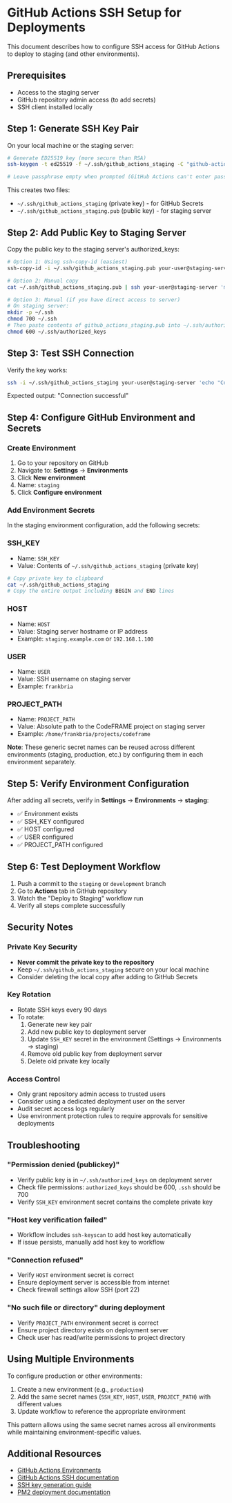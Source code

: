 # GitHub Actions SSH Setup for Deployments

This document describes how to configure SSH access for GitHub Actions to deploy to staging (and other environments).

## Prerequisites

- Access to the staging server
- GitHub repository admin access (to add secrets)
- SSH client installed locally

## Step 1: Generate SSH Key Pair

On your local machine or the staging server:

```bash
# Generate ED25519 key (more secure than RSA)
ssh-keygen -t ed25519 -f ~/.ssh/github_actions_staging -C "github-actions-staging"

# Leave passphrase empty when prompted (GitHub Actions can't enter passphrases)
```

This creates two files:
- `~/.ssh/github_actions_staging` (private key) - for GitHub Secrets
- `~/.ssh/github_actions_staging.pub` (public key) - for staging server

## Step 2: Add Public Key to Staging Server

Copy the public key to the staging server's authorized_keys:

```bash
# Option 1: Using ssh-copy-id (easiest)
ssh-copy-id -i ~/.ssh/github_actions_staging.pub your-user@staging-server

# Option 2: Manual copy
cat ~/.ssh/github_actions_staging.pub | ssh your-user@staging-server 'mkdir -p ~/.ssh && cat >> ~/.ssh/authorized_keys'

# Option 3: Manual (if you have direct access to server)
# On staging server:
mkdir -p ~/.ssh
chmod 700 ~/.ssh
# Then paste contents of github_actions_staging.pub into ~/.ssh/authorized_keys
chmod 600 ~/.ssh/authorized_keys
```

## Step 3: Test SSH Connection

Verify the key works:

```bash
ssh -i ~/.ssh/github_actions_staging your-user@staging-server 'echo "Connection successful"'
```

Expected output: "Connection successful"

## Step 4: Configure GitHub Environment and Secrets

### Create Environment

1. Go to your repository on GitHub
2. Navigate to: **Settings** → **Environments**
3. Click **New environment**
4. Name: `staging`
5. Click **Configure environment**

### Add Environment Secrets

In the staging environment configuration, add the following secrets:

### SSH_KEY

- Name: `SSH_KEY`
- Value: Contents of `~/.ssh/github_actions_staging` (private key)

```bash
# Copy private key to clipboard
cat ~/.ssh/github_actions_staging
# Copy the entire output including BEGIN and END lines
```

### HOST

- Name: `HOST`
- Value: Staging server hostname or IP address
- Example: `staging.example.com` or `192.168.1.100`

### USER

- Name: `USER`
- Value: SSH username on staging server
- Example: `frankbria`

### PROJECT_PATH

- Name: `PROJECT_PATH`
- Value: Absolute path to the CodeFRAME project on staging server
- Example: `/home/frankbria/projects/codeframe`

**Note**: These generic secret names can be reused across different environments (staging, production, etc.) by configuring them in each environment separately.

## Step 5: Verify Environment Configuration

After adding all secrets, verify in **Settings** → **Environments** → **staging**:

- ✅ Environment exists
- ✅ SSH_KEY configured
- ✅ HOST configured
- ✅ USER configured
- ✅ PROJECT_PATH configured

## Step 6: Test Deployment Workflow

1. Push a commit to the `staging` or `development` branch
2. Go to **Actions** tab in GitHub repository
3. Watch the "Deploy to Staging" workflow run
4. Verify all steps complete successfully

## Security Notes

### Private Key Security
- **Never commit the private key to the repository**
- Keep `~/.ssh/github_actions_staging` secure on your local machine
- Consider deleting the local copy after adding to GitHub Secrets

### Key Rotation
- Rotate SSH keys every 90 days
- To rotate:
  1. Generate new key pair
  2. Add new public key to deployment server
  3. Update `SSH_KEY` secret in the environment (Settings → Environments → staging)
  4. Remove old public key from deployment server
  5. Delete old private key locally

### Access Control
- Only grant repository admin access to trusted users
- Consider using a dedicated deployment user on the server
- Audit secret access logs regularly
- Use environment protection rules to require approvals for sensitive deployments

## Troubleshooting

### "Permission denied (publickey)"
- Verify public key is in `~/.ssh/authorized_keys` on deployment server
- Check file permissions: `authorized_keys` should be 600, `.ssh` should be 700
- Verify `SSH_KEY` environment secret contains the complete private key

### "Host key verification failed"
- Workflow includes `ssh-keyscan` to add host key automatically
- If issue persists, manually add host key to workflow

### "Connection refused"
- Verify `HOST` environment secret is correct
- Ensure deployment server is accessible from internet
- Check firewall settings allow SSH (port 22)

### "No such file or directory" during deployment
- Verify `PROJECT_PATH` environment secret is correct
- Ensure project directory exists on deployment server
- Check user has read/write permissions to project directory

## Using Multiple Environments

To configure production or other environments:

1. Create a new environment (e.g., `production`)
2. Add the same secret names (`SSH_KEY`, `HOST`, `USER`, `PROJECT_PATH`) with different values
3. Update workflow to reference the appropriate environment

This pattern allows using the same secret names across all environments while maintaining environment-specific values.

## Additional Resources

- [GitHub Actions Environments](https://docs.github.com/en/actions/deployment/targeting-different-environments/using-environments-for-deployment)
- [GitHub Actions SSH documentation](https://docs.github.com/en/actions/deployment/security-hardening-your-deployments/configuring-openid-connect-in-cloud-providers)
- [SSH key generation guide](https://docs.github.com/en/authentication/connecting-to-github-with-ssh/generating-a-new-ssh-key-and-adding-it-to-the-ssh-agent)
- [PM2 deployment documentation](https://pm2.keymetrics.io/docs/usage/deployment/)
